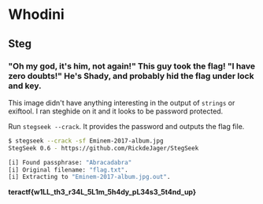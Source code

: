 # Whodini

## Steg

### "Oh my god, it's him, not again!" This guy took the flag!  "I have zero doubts!" He's  Shady, and probably hid the flag under lock and key.

This image didn't have anything interesting in the output of `strings` or exiftool.  I ran steghide on it and it looks to be password protected.

Run `stegseek --crack`.  It provides the password and outputs the flag file.

```sh
$ stegseek --crack -sf Eminem-2017-album.jpg 
StegSeek 0.6 - https://github.com/RickdeJager/StegSeek

[i] Found passphrase: "Abracadabra"      
[i] Original filename: "flag.txt".
[i] Extracting to "Eminem-2017-album.jpg.out".

```

**teractf{w1LL_th3_r34L_5L1m_5h4dy_pL34s3_5t4nd_up}**
